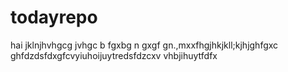 # todayrepo
hai 
jklnjhvhgcg jvhgc
 b fgxbg n gxgf gn.,mxxfhgjhkjkll;kjhjghfgxc
 ghfdzdsfdxgfcvyiuhoijuytredsfdzcxv vhbjihuytfdfx
